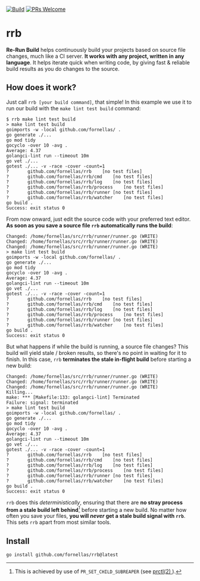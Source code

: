 [![Build](https://github.com/fornellas/rrb/workflows/build/badge.svg?branch=main)](https://github.com/fornellas/rrb/actions?query=workflow%3Abuild+branch%3Amain)
[![PRs Welcome](https://img.shields.io/badge/PRs-welcome-brightgreen.svg?style=flat-square)](https://github.com/fornellas/rrb/pulls)

# rrb

**Re-Run Build** helps continuously build your projects based on source file changes, much like a CI server. **It works with any project, written in any language**. It helps iterate quick when writing code, by giving fast & reliable build results as you do changes to the source.

## How does it work?

Just call `rrb [your build command]`, that simple! In this example we use it to run our build with the `make lint test build` command:


```
$ rrb make lint test build
> make lint test build
goimports -w -local github.com/fornellas/ .
go generate ./...
go mod tidy
gocyclo -over 10 -avg .
Average: 4.37
golangci-lint run --timeout 10m
go vet ./...
gotest ./... -v -race -cover -count=1
?   	github.com/fornellas/rrb	[no test files]
?   	github.com/fornellas/rrb/cmd	[no test files]
?   	github.com/fornellas/rrb/log	[no test files]
?   	github.com/fornellas/rrb/process	[no test files]
?   	github.com/fornellas/rrb/runner	[no test files]
?   	github.com/fornellas/rrb/watcher	[no test files]
go build .
Success: exit status 0
```

From now onward, just edit the source code with your preferred text editor. **As soon as you save a source file `rrb` automatically runs the build**:

```
Changed: /home/fornellas/src/rrb/runner/runner.go (WRITE)
Changed: /home/fornellas/src/rrb/runner/runner.go (WRITE)
Changed: /home/fornellas/src/rrb/runner/runner.go (WRITE)
> make lint test build
goimports -w -local github.com/fornellas/ .
go generate ./...
go mod tidy
gocyclo -over 10 -avg .
Average: 4.37
golangci-lint run --timeout 10m
go vet ./...
gotest ./... -v -race -cover -count=1
?   	github.com/fornellas/rrb	[no test files]
?   	github.com/fornellas/rrb/cmd	[no test files]
?   	github.com/fornellas/rrb/log	[no test files]
?   	github.com/fornellas/rrb/process	[no test files]
?   	github.com/fornellas/rrb/runner	[no test files]
?   	github.com/fornellas/rrb/watcher	[no test files]
go build .
Success: exit status 0
```

But what happens if while the build is running, a source file changes? This build will yield stale / broken results, so there's no point in waiting for it to finish. In this case, `rrb` **terminates the stale in-flight build** before starting a new build:

```
Changed: /home/fornellas/src/rrb/runner/runner.go (WRITE)
Changed: /home/fornellas/src/rrb/runner/runner.go (WRITE)
Changed: /home/fornellas/src/rrb/runner/runner.go (WRITE)
Killing...
make: *** [Makefile:133: golangci-lint] Terminated
Failure: signal: terminated
> make lint test build
goimports -w -local github.com/fornellas/ .
go generate ./...
go mod tidy
gocyclo -over 10 -avg .
Average: 4.37
golangci-lint run --timeout 10m
go vet ./...
gotest ./... -v -race -cover -count=1
?   	github.com/fornellas/rrb	[no test files]
?   	github.com/fornellas/rrb/cmd	[no test files]
?   	github.com/fornellas/rrb/log	[no test files]
?   	github.com/fornellas/rrb/process	[no test files]
?   	github.com/fornellas/rrb/runner	[no test files]
?   	github.com/fornellas/rrb/watcher	[no test files]
go build .
Success: exit status 0

```

`rrb` does this *deterministically*, ensuring that there are **no stray process from a stale build left behind**[^1] before starting a new build. No matter how often you save your files, **you will *never* get a stale build signal with `rrb`**. This sets `rrb` apart from most similar tools.

[^1]: This is achieved by use of `PR_SET_CHILD_SUBREAPER` (see [prctl(2) ](https://man7.org/linux/man-pages/man2/prctl.2.html)).

## Install


```shell
go install github.com/fornellas/rrb@latest
```